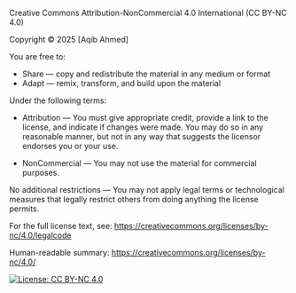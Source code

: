 Creative Commons Attribution-NonCommercial 4.0 International (CC BY-NC 4.0)

Copyright © 2025 [Aqib Ahmed]

You are free to:

- Share — copy and redistribute the material in any medium or format
- Adapt — remix, transform, and build upon the material

Under the following terms:

- Attribution — You must give appropriate credit, provide a link to the license, and indicate if changes were made. You may do so in any reasonable manner, but not in any way that suggests the licensor endorses you or your use.

- NonCommercial — You may not use the material for commercial purposes.

No additional restrictions — You may not apply legal terms or technological measures that legally restrict others from doing anything the license permits.

For the full license text, see: https://creativecommons.org/licenses/by-nc/4.0/legalcode

Human-readable summary: https://creativecommons.org/licenses/by-nc/4.0/

[![License: CC BY-NC 4.0](https://img.shields.io/badge/License-CC_BY--NC_4.0-lightgrey.svg)](https://creativecommons.org/licenses/by-nc/4.0/)



